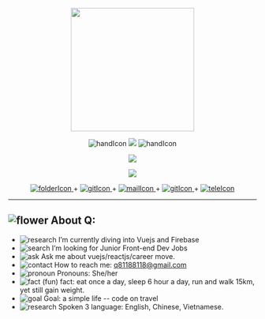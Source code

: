 <p align="center"><img src="https://user-images.githubusercontent.com/91670223/164977209-d0dd5282-3cc0-452b-bfec-d4455573b384.png" width="250"/></p>
<p align="center">
  <img src="https://user-images.githubusercontent.com/91670223/165205478-a5abe2c2-4a44-4229-a23f-9fa102497a9e.png" alt="handIcon"/>
  
  <img src="https://user-images.githubusercontent.com/91670223/164980176-77c9240d-b65b-43a6-8286-49ffd6aa62f5.gif" />
  <img src="https://user-images.githubusercontent.com/91670223/165205561-444b9012-bc14-40b7-9648-777fac6e8e6b.png" alt="handIcon"/>
</p>
<p align="center"><img src="https://user-images.githubusercontent.com/91670223/164980180-c81beac3-0b5d-43ca-a763-db9a4edbc8dd.gif" /></p>
<p align="center"><img src="https://user-images.githubusercontent.com/91670223/164984033-665d8be2-971b-4d4e-8259-3520fdc3fb94.gif"/></p>
<p align="center">
  <a href="https://github.com/Qrious-Coder" target="_blank" rel="noreferrer noopener">
    <img src="https://user-images.githubusercontent.com/91670223/164985205-3d87f223-9a52-4292-aacd-49f35dfaa664.png" alt="folderIcon"/>
  </a> +
  <a href="https://github.com/Qrious-Coder" target="_blank" rel="noreferrer noopener">
    <img src="https://user-images.githubusercontent.com/91670223/164984823-9e9e95c5-d5a3-4d7e-91f2-d46abff3e3e6.png" alt="gitIcon"/>
  </a> +
  <a href="https://mail.google.com/mail/?view=cm&to=q81188118@gmail.com&su=Email+To+Q_coder&body=Write+your+message+here&bcc=h20218888@gmail.com">
    <img src="https://user-images.githubusercontent.com/91670223/164985216-305ff82e-0d3f-41e8-8dea-016bf8325fab.png" alt="mailIcon"/>
  </a> +
  <a href="https://www.messenger.com/t/100001670613328/" target="_blank" rel="noreferrer noopener">
    <img src="https://user-images.githubusercontent.com/91670223/164985218-7c57720e-d98d-41af-9f9e-7ffa1811a675.png" alt="gitIcon"/>
  </a> +
  <a href="https://t.me/Q_Duan" target="_blank" rel="noreferrer noopener">
    <img src="https://user-images.githubusercontent.com/91670223/164985223-dd446074-58e9-431e-b7c6-bcf8119b8469.png" alt="teleIcon"/>
  </a> 
</p>

---
<h2>
  <span><img src="https://user-images.githubusercontent.com/91670223/165063378-40bba257-80c8-44ac-8af1-2d5cc7e98d6c.png" alt="flower"/></span>
  About Q:
</h2>

- <span><img src="https://user-images.githubusercontent.com/91670223/165269812-34895827-d6e9-485e-b0bf-0576abb75238.png" alt="research"/></span> I’m currently diving into Vuejs and Firebase 
- <span><img src="https://user-images.githubusercontent.com/91670223/165065507-fc5705a7-930f-44d3-a16b-3688ae9e9849.png" alt="search"/></span> I’m looking for Junior Front-end Dev Jobs
- <span><img src="https://user-images.githubusercontent.com/91670223/165270189-0ca212f0-1049-4b16-a112-782e95877b9d.png" alt="ask"/></span> Ask me about vuejs/reactjs/career move.
- <span><img src="https://user-images.githubusercontent.com/91670223/165266261-02b7eabe-406b-4c31-9293-c992d64501c8.png" alt="contact"/></span> How to reach me: q81188118@gmail.com
- <span><img src="https://user-images.githubusercontent.com/91670223/165270423-f25521c1-b586-4a33-baca-29b1f8f0548c.png" alt="pronoun"/></span> Pronouns: She/her
- <span><img src="https://user-images.githubusercontent.com/91670223/165270721-cad55883-7c5d-4fbb-9158-26f63ffcd63d.png" alt="fact"/></span> (fun) fact: eat once a day, sleep 6 hour a day, run and walk 15km, yet still gain weight.
- <span><img src="https://user-images.githubusercontent.com/91670223/165270951-34ca8d2d-ff5f-45cb-a0c1-31ae6c501dc8.png" alt="goal"/></span> Goal: a simple life -- code on travel
- <span><img src="https://user-images.githubusercontent.com/91670223/165269812-34895827-d6e9-485e-b0bf-0576abb75238.png" alt="research"/></span> Spoken 3 language: English, Chinese, Vietnamese.



